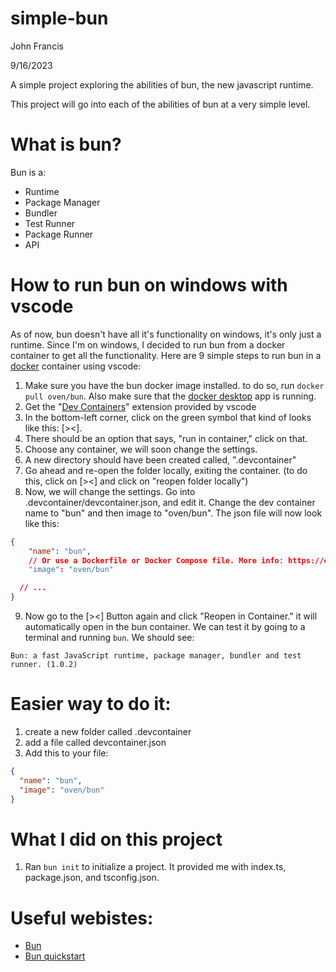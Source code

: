 # simple-bun

John Francis

9/16/2023

A simple project exploring the abilities of bun, the new javascript runtime.

This project will go into each of the abilities of bun at a very simple level.

# What is bun?
Bun is a:
- Runtime
- Package Manager
- Bundler
- Test Runner
- Package Runner
- API

# How to run bun on windows with vscode

As of now, bun doesn't have all it's functionality on windows, it's only just a runtime. Since I'm on windows, I decided to run bun from a docker container to get all the functionality. Here are 9 simple steps to run bun in a [docker](https://www.docker.com/) container using vscode:

1. Make sure you have the bun docker image installed. to do so, run `docker pull oven/bun`. Also make sure that the [docker desktop](https://www.docker.com/products/docker-desktop/) app is running.
2. Get the "[Dev Containers](https://marketplace.visualstudio.com/items?itemName=ms-vscode-remote.remote-containers)" extension provided by vscode
3. In the bottom-left corner, click on the green symbol that kind of looks like this: [><]. 
4. There should be an option that says, "run in container," click on that.
5. Choose any container, we will soon change the settings.
6. A new directory should have been created called, ".devcontainer"
7. Go ahead and re-open the folder locally, exiting the container. (to do this, click on [><] and click on "reopen folder locally")
8. Now, we will change the settings. Go into .devcontainer/devcontainer.json, and edit it. Change the dev container name to "bun" and then image to "oven/bun". The json file will now look like this:
```json
{
	"name": "bun",
	// Or use a Dockerfile or Docker Compose file. More info: https://containers.dev/guide/dockerfile
	"image": "oven/bun"

  // ...
}
```

9. Now go to the [><] Button again and click "Reopen in Container." it will automatically open in the bun container. We can test it by going to a terminal and running `bun`. We should see:
```
Bun: a fast JavaScript runtime, package manager, bundler and test runner. (1.0.2)
```

# Easier way to do it:
1. create a new folder called .devcontainer
2. add a file called devcontainer.json
3. Add this to your file:
```json
{
  "name": "bun",
  "image": "oven/bun"
}
```

# What I did on this project
1. Ran `bun init` to initialize a project. It provided me with index.ts, package.json, and tsconfig.json. 

# Useful webistes:
- [Bun](https://bun.sh)
- [Bun quickstart](https://bun.sh/docs/quickstart)
